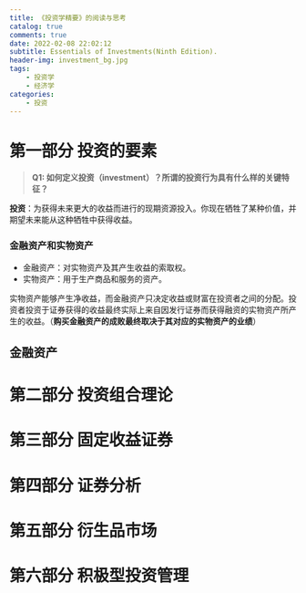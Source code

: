 ```yaml
---
title: 《投资学精要》的阅读与思考
catalog: true
comments: true
date: 2022-02-08 22:02:12
subtitle: Essentials of Investments(Ninth Edition).
header-img: investment_bg.jpg
tags:
    - 投资学
    - 经济学
categories:
    - 投资
---
```


# 第一部分 投资的要素

> **Q1: 如何定义投资（investment）？所谓的投资行为具有什么样的关键特征？**

**投资**：为获得未来更大的收益而进行的现期资源投入。你现在牺牲了某种价值，并期望未来能从这种牺牲中获得收益。

### 金融资产和实物资产

- 金融资产：对实物资产及其产生收益的索取权。
- 实物资产：用于生产商品和服务的资产。

实物资产能够产生净收益，而金融资产只决定收益或财富在投资者之间的分配。投资者投资于证券获得的收益最终实际上来自因发行证券而获得融资的实物资产所产生的收益。（**购买金融资产的成败最终取决于其对应的实物资产的业绩**）

## 金融资产



# 第二部分  投资组合理论

# 第三部分  固定收益证券

# 第四部分  证券分析

# 第五部分  衍生品市场

# 第六部分  积极型投资管理







